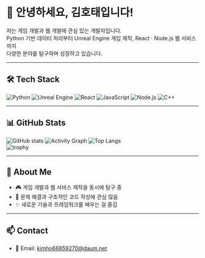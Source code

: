 # 👋 안녕하세요, 김호태입니다!

저는 게임 개발과 웹 개발에 관심 있는 개발자입니다.  
Python 기반 데이터 처리부터 Unreal Engine 게임 제작, React · Node.js 웹 서비스까지  
다양한 분야를 탐구하며 성장하고 있습니다.  

---

## 🛠 Tech Stack

![Python](https://img.shields.io/badge/Python-3776AB?style=for-the-badge&logo=python&logoColor=white)
![Unreal Engine](https://img.shields.io/badge/Unreal-0E1128?style=for-the-badge&logo=unrealengine&logoColor=white)
![React](https://img.shields.io/badge/React-61DAFB?style=for-the-badge&logo=react&logoColor=black)
![JavaScript](https://img.shields.io/badge/JavaScript-F7DF1E?style=for-the-badge&logo=javascript&logoColor=black)
![Node.js](https://img.shields.io/badge/Node.js-339933?style=for-the-badge&logo=nodedotjs&logoColor=white)
![C++](https://img.shields.io/badge/C++-00599C?style=for-the-badge&logo=cplusplus&logoColor=white)

---

## 📊 GitHub Stats

![GitHub stats](https://github-readme-stats.vercel.app/api?username=kimhotae9270&show_icons=true&count_private=true&theme=tokyonight&hide_border=true)
![Activity Graph](https://github-readme-activity-graph.vercel.app/graph?username=kimhotae9270&theme=tokyo-night&days=7&hide_border=true)
![Top Langs](https://github-readme-stats.vercel.app/api/top-langs/?username=kimhotae9270&layout=compact&theme=tokyonight&hide_border=true)  
![trophy](https://github-profile-trophy.vercel.app/?username=kimhotae9270&theme=onedark&row=1&column=3)

---

## 🌱 About Me
- 🎮 게임 개발과 웹 서비스 제작을 동시에 탐구 중
- 🧩 문제 해결과 구조적인 코드 작성에 관심 많음
- ✨ 새로운 기술과 프레임워크를 배우는 걸 즐김

---

## 📫 Contact
- 📧 Email: kimho66859270@daum.net


